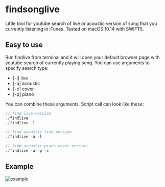 # findsonglive

Little tool for youtube search of live or acoustic version of song that you currently listening in iTunes. Tested on macOS 10.14 with SWIFT5.

## Easy to use

Run findlive from terminal and it will open your default browser page with youtube search of currently playing song. You can use arguments to specify search type:
- [-l] live
- [-a] acoustic
- [-c] cover
- [-p] piano

You can combine these arguments. Script call can look like these:

```swift
// find live version
./findlive
./findlive -l

// find acoustic live version
./findlive -a -l

// find acoustic piano cover version
./findlive -a -p -c
```



## Example

![example](example.gif)

